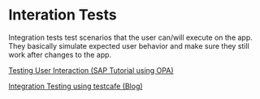 # Interation Tests

Integration tests test scenarios that the user can/will execute on the app.
They basically simulate expected user behavior and make sure they still work after changes to the app.

[Testing User Interaction (SAP Tutorial using OPA)](https://sapui5.hana.ondemand.com/#/topic/19ccd473c9a14c2ab7529303a2232d2c)

[Integration Testing using testcafe (Blog)](https://blogs.sap.com/2020/12/27/automated-testing-with-ui5/)
